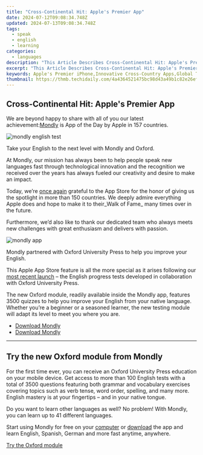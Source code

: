 ```yaml
---
title: "Cross-Continental Hit: Apple's Premier App"
date: 2024-07-12T09:08:34.748Z
updated: 2024-07-13T09:08:34.748Z
tags:
  - speak
  - english
  - learning
categories:
  - languages
description: "This Article Describes Cross-Continental Hit: Apple's Premier App"
excerpt: "This Article Describes Cross-Continental Hit: Apple's Premier App"
keywords: Apple's Premier iPhone,Innovative Cross-Country Apps,Global Tech Leader Apple's App Store Selection,Apple Wide-Reaching Mobile Application,Exclusive Global iOS App,Apple's Top-Ranked Mobile Application,International Bestseller App From Apple
thumbnail: https://thmb.techidaily.com/4a4364521475bc98d43a49b1c82e26ef445f3c795924721c63fb3c06810bfd5f.jpg
---
```


## Cross-Continental Hit: Apple's Premier App

 We are beyond happy to share with all of you our latest achievement:[Mondly](https://app.adjust.io/5ixfg4k?campaign=blog-post-id-5536&fallback=https%3A%2F%2Fapp.mondly.com?avangate%5Fsrc=blog-post-id-5536&redirect%5Fandroid=https%3A%2F%2Fplay.google.com%2Fstore%2Fapps%2Fdetails%3Fid%3Dcom.atistudios.mondly.languages&redirect%5Fios=https%3A%2F%2Fitunes.apple.com%2Fapp%2Fid987873536&redirect%5Fmacos=https%3A%2F%2Fapp.mondly.com?avangate%5Fsrc=blog-post-id-5536) is App of the Day by Apple in 157 countries.

![mondly english test](https://edge.mondly.com/blog/wp-content/uploads/2020/10/mondly-english-test-600x475.jpg "Featured By Apple: Mondly Is App Of The Day In 157 Countries 2")

 Take your English to the next level with Mondly and Oxford.

 At Mondly, our mission has always been to help people speak new languages fast through technological innovation and the recognition we received over the years has always fueled our creativity and desire to make an impact.

 Today, we’re [once again](https://shop.mondly.com/affiliate.php?ACCOUNT=ATISTUDI&AFFILIATE=108875&PATH=https://www.mondly.com?AFFILIATE=108875) grateful to the App Store for the honor of giving us the spotlight in more than 150 countries. We deeply admire everything Apple does and hope to make it to their_Walk of Fame_ many times over in the future.

 Furthermore, we’d also like to thank our dedicated team who always meets new challenges with great enthusiasm and delivers with passion.

![mondly app](https://edge.mondly.com/blog/wp-content/uploads/2020/11/mondly-apple-496x600.png "Featured By Apple: Mondly Is App Of The Day In 157 Countries 3")

 Mondly partnered with Oxford University Press to help you improve your English.

 This Apple App Store feature is all the more special as it arises following our [most recent launch](https://shop.mondly.com/affiliate.php?ACCOUNT=ATISTUDI&AFFILIATE=108875&PATH=https://www.mondly.com?AFFILIATE=108875) – the English progress tests developed in collaboration with Oxford University Press.

 The new Oxford module, readily available inside the Mondly app, features 3500 quizzes to help you improve your English from your native language. Whether you’re a beginner or a seasoned learner, the new testing module will adapt its level to meet you where you are.

* [Download Mondly](https://www.facebook.com/sharer/sharer.php?u=https%3A%2F%2Fwww.mondly.com%2Fblog%2Fmondly-app-of-the-day-apple%2F&t=Featured+by+Apple%3A+Mondly+is+App+of+the+Day+in+157+Countries "Share on Facebook")
* [Download Mondly](https://shop.mondly.com/affiliate.php?ACCOUNT=ATISTUDI&AFFILIATE=108875&PATH=https://www.mondly.com?AFFILIATE=108875)

---

## Try the new Oxford module from Mondly

 For the first time ever, you can receive an Oxford University Press education on your mobile device. Get access to more than 100 English tests with a total of 3500 questions featuring both grammar and vocabulary exercises covering topics such as verb tense, word order, spelling, and many more. English mastery is at your fingertips – and in your native tongue.

 Do you want to learn other languages as well? No problem! With Mondly, you can learn up to 41 different languages.

 Start using Mondly for free on your [computer](https://app.adjust.io/5ixfg4k?campaign=blog-post-id-5536&fallback=https%3A%2F%2Fapp.mondly.com?avangate%5Fsrc=blog-post-id-5536&redirect%5Fandroid=https%3A%2F%2Fplay.google.com%2Fstore%2Fapps%2Fdetails%3Fid%3Dcom.atistudios.mondly.languages&redirect%5Fios=https%3A%2F%2Fitunes.apple.com%2Fapp%2Fid987873536&redirect%5Fmacos=https%3A%2F%2Fapp.mondly.com?avangate%5Fsrc=blog-post-id-5536) or [download](https://app.adjust.io/5ixfg4k?campaign=blog-post-id-5536&fallback=https%3A%2F%2Fapp.mondly.com?avangate%5Fsrc=blog-post-id-5536&redirect%5Fandroid=https%3A%2F%2Fplay.google.com%2Fstore%2Fapps%2Fdetails%3Fid%3Dcom.atistudios.mondly.languages&redirect%5Fios=https%3A%2F%2Fitunes.apple.com%2Fapp%2Fid987873536&redirect%5Fmacos=https%3A%2F%2Fapp.mondly.com?avangate%5Fsrc=blog-post-id-5536) the app and learn English, Spanish, German and more fast anytime, anywhere.

[Try the Oxford module](https://adjt.mondly.com/5ixfg4k?campaign=blog-post-id-5536&fallback=https%3A%2F%2Fapp.mondly.com%3Futm%5Fmedium%3Dblog%5Fblog-post-id-5536%26utm%5Fsource%3Dblog-post-id-5536&redirect%5Fmacos=https%3A%2F%2Fapp.mondly.com%3Futm%5Fmedium%3Dblog%5Fblog-post-id-5536%26utm%5Fsource%3Dblog-post-id-5536&redirect%5Fandroid=https%3A%2F%2Fplay.google.com%2Fstore%2Fapps%2Fdetails%3Fid%3Dcom.atistudios.mondly.languages%3Futm%5Fmedium%3Dblog%5Fblog-post-id-5536%26utm%5Fsource%3Dblog-post-id-5536&redirect%5Fios=https%3A%2F%2Fapps.apple.com%2Fapp%2Fapple-store%2Fid987873536%3Fpt%3D78954800%26ct%3Dblog-post-id-5536%26mt%3D8 "Try the Oxford module")

<ins class="adsbygoogle"
     style="display:block"
     data-ad-format="autorelaxed"
     data-ad-client="ca-pub-7571918770474297"
     data-ad-slot="1223367746"></ins>



<ins class="adsbygoogle"
     style="display:block"
     data-ad-client="ca-pub-7571918770474297"
     data-ad-slot="8358498916"
     data-ad-format="auto"
     data-full-width-responsive="true"></ins>




